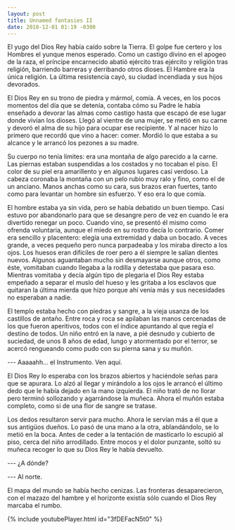```yaml
---
layout: post
title: Unnamed fantasies II
date: 2018-12-01 01:19 -0300
---
```


El yugo del Dios Rey había caído sobre la Tierra. El golpe fue certero y los
Hombres el yunque menos esperado. Como un castigo divino en el apogeo de la
raza, el príncipe encarnecido abatió ejército tras ejército y religión tras
religión, barriendo barreras y derribando otros dioses. El Hambre era la única
religión. La última resistencia cayó, su ciudad incendiada y sus hijos
devorados.

El Dios Rey en su trono de piedra y mármol, comía. A veces, en los pocos
momentos del día que se detenía, contaba cómo su Padre le había enseñado a
devorar las almas como castigo hasta que escapó de ese lugar donde vivían los
dioses. Llegó al vientre de una mujer, se metió en su carne y devoró el alma
de su hijo para ocupar ese recipiente. Y al nacer hizo lo primero que recordó
que vino a hacer: comer. Mordió lo que estaba a su alcance y le arrancó los
pezones a su madre.

Su cuerpo no tenía límites: era una montaña de algo parecido a la carne. Las
piernas estaban suspendidas a los costados y no tocaban el piso. El color de su
piel era amarillento y en algunos lugares casi verdoso. La cabeza coronaba la
montaña con un pelo rubio muy ralo y fino, como el de un anciano. Manos anchas
como su cara, sus brazos eran fuertes, tanto como para levantar un hombre sin
esfuerzo. Y eso era lo que comía.

El hombre estaba ya sin vida, pero se había debatido un buen tiempo. Casi
estuvo por abandonarlo para que se desangre pero de vez en cuando le era
divertido renegar un poco. Cuando vino, se presentó él mismo como ofrenda
voluntaria, aunque el miedo en su rostro decía lo contrario. Comer era sencillo
y placentero: elegía una extremidad y daba un bocado. A veces grande, a veces
pequeño pero nunca parpadeaba y los miraba directo a los ojos. Los huesos eran
difíciles de roer pero a él siempre le salían dientes nuevos. Algunos
aguantaban mucho sin desmayarse aunque otros, como éste, vomitaban cuando
llegaba a la rodilla y detestaba que pasara eso. Mientras vomitaba y decía 
algún tipo de plegaria el Dios Rey estaba empeñado a separar el muslo del 
hueso y les gritaba a los esclavos que quitaran la última mierda que hizo 
porque ahí venía más y sus necesidades no esperaban a nadie.

El templo estaba hecho con piedras y sangre, a la vieja usanza de los castillos
de antaño. Entre roca y roca se apilaban las manos cercenadas de los que fueron
aperitivos, todos con el índice apuntando al que regía el destino de todos. Un
niño entró en la nave, a pié desnudo y cubierto de suciedad, de unos 8 años de
edad, lungo y atormentado por el terror, se acercó rengueando como pudo con su
pierna sana y su muñón.

--- Aaaaahh... el Instrumento. Ven aquí.

El Dios Rey lo esperaba con los brazos abiertos y haciéndole señas para que se
apurara. Lo alzó al llegar y mirándolo a los ojos le arrancó el último dedo que
le había dejado en la mano izquierda. El niño trató de no llorar pero terminó
sollozando y agarrándose la muñeca. Ahora el muñón estaba completo, como si de
una flor de sangre se tratase.

Los dedos resultaron servir para mucho. Ahora le servían más a él que a sus
antigüos dueños. Lo pasó de una mano a la otra, ablandándolo, se lo metió en la
boca. Antes de ceder a la tentación de masticarlo lo escupió al piso, cerca del
niño arrodillado. Entre mocos y el dolor punzante, soltó su muñeca recoger lo 
que su Dios Rey le había devuelto.

--- ¿A dónde?

--- Al norte.

El mapa del mundo se había hecho cenizas. Las fronteras desaparecieron, con el
mazazo del hambre y el horizonte existía sólo cuando el Dios Rey marcaba el
rumbo.

{% include youtubePlayer.html id="3fDEFacN5t0" %}
